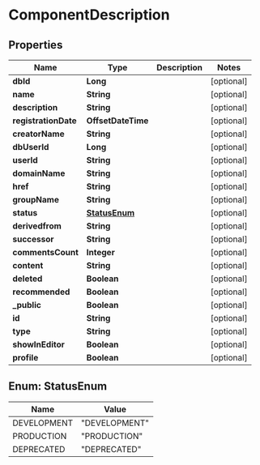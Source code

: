 

# ComponentDescription


## Properties

| Name | Type | Description | Notes |
|------------ | ------------- | ------------- | -------------|
|**dbId** | **Long** |  |  [optional] |
|**name** | **String** |  |  [optional] |
|**description** | **String** |  |  [optional] |
|**registrationDate** | **OffsetDateTime** |  |  [optional] |
|**creatorName** | **String** |  |  [optional] |
|**dbUserId** | **Long** |  |  [optional] |
|**userId** | **String** |  |  [optional] |
|**domainName** | **String** |  |  [optional] |
|**href** | **String** |  |  [optional] |
|**groupName** | **String** |  |  [optional] |
|**status** | [**StatusEnum**](#StatusEnum) |  |  [optional] |
|**derivedfrom** | **String** |  |  [optional] |
|**successor** | **String** |  |  [optional] |
|**commentsCount** | **Integer** |  |  [optional] |
|**content** | **String** |  |  [optional] |
|**deleted** | **Boolean** |  |  [optional] |
|**recommended** | **Boolean** |  |  [optional] |
|**_public** | **Boolean** |  |  [optional] |
|**id** | **String** |  |  [optional] |
|**type** | **String** |  |  [optional] |
|**showInEditor** | **Boolean** |  |  [optional] |
|**profile** | **Boolean** |  |  [optional] |



## Enum: StatusEnum

| Name | Value |
|---- | -----|
| DEVELOPMENT | &quot;DEVELOPMENT&quot; |
| PRODUCTION | &quot;PRODUCTION&quot; |
| DEPRECATED | &quot;DEPRECATED&quot; |



